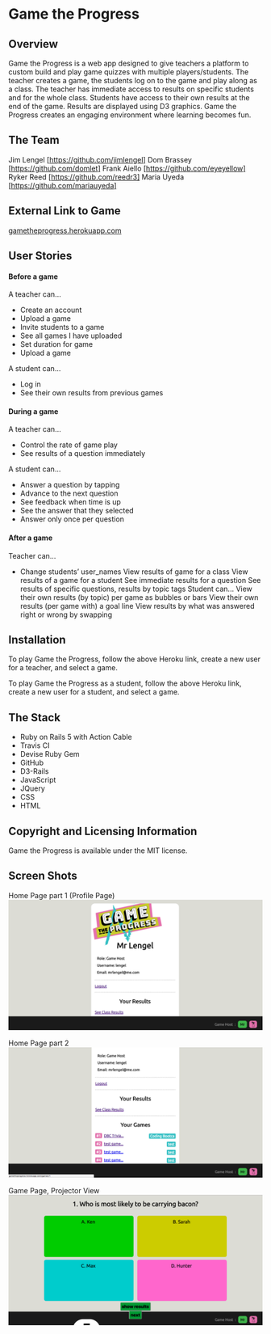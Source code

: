 # Game the Progress


## Overview

Game the Progress is a web app designed to give teachers a platform to custom build and play game quizzes with multiple players/students. The teacher creates a game, the students log on to the game and play along as a class. The teacher has immediate access to results on specific students and for the whole class. Students have access to their own results at the end of the game. Results are displayed using D3 graphics. Game the Progress creates an engaging environment where learning becomes fun.


## The Team

Jim Lengel [https://github.com/jimlengel]
Dom Brassey [https://github.com/domlet]
Frank Aiello [https://github.com/eyeyellow]
Ryker Reed [https://github.com/reedr3]
Maria Uyeda [https://github.com/mariauyeda]


## External Link to Game

[gametheprogress.herokuapp.com](http://gametheprogress.herokuapp.com/)


## User Stories

#### Before a game

A teacher can...
- Create an account
- Upload a game
- Invite students to a game
- See all games I have uploaded
- Set duration for game
- Upload a game

A student can...
- Log in
- See their own results from previous games


#### During a game

A teacher can...
- Control the rate of game play
- See results of a question immediately

A student can...
- Answer a question by tapping
- Advance to the next question
- See feedback when time is up
- See the answer that they selected
- Answer only once per question

#### After a game
Teacher can…
 -  Change students’ user_names
View results of game for a class
View results of a game for a student
See immediate results for a question
See results of specific questions, results by topic tags
Student can...
View their own results (by topic) per game as bubbles or bars
View their own results (per game with) a goal line
View results by what was answered right or wrong by swapping 


## Installation

To play Game the Progress, follow the above Heroku link, create a new user for a teacher, and select a game.

To play Game the Progress as a student, follow the above Heroku link, create a new user for a student, and select a game.


## The Stack

- Ruby on Rails 5 with Action Cable
- Travis CI
- Devise Ruby Gem 
- GitHub
- D3-Rails
- JavaScript
- JQuery
- CSS
- HTML


## Copyright and Licensing Information

Game the Progress is available under the MIT license. 


## Screen Shots

Home Page part 1 (Profile Page)
![home page](gtp1.png)

Home Page part 2
![home page](gtp2.png)

Game Page, Projector View
![home page](gtp3.png)



